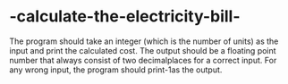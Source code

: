 # -calculate-the-electricity-bill-

The program should take an integer (which is the number of units) as the input and print the calculated cost.  The output should be a floating point number that always consist of two decimalplaces for a correct input. For any wrong input, the program should print-1as the output.
